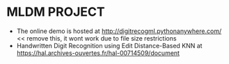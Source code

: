 # MLDM PROJECT

- The online demo is hosted at http://digitrecogml.pythonanywhere.com/ << remove this, it wont work due to file size restrictions
- Handwritten Digit Recognition using Edit
Distance-Based KNN at https://hal.archives-ouvertes.fr/hal-00714509/document
